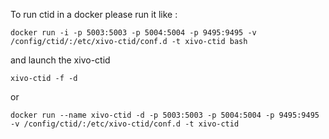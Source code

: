 To run ctid in a docker please run it like :

    docker run -i -p 5003:5003 -p 5004:5004 -p 9495:9495 -v /config/ctid/:/etc/xivo-ctid/conf.d -t xivo-ctid bash

and launch the xivo-ctid

    xivo-ctid -f -d

or

    docker run --name xivo-ctid -d -p 5003:5003 -p 5004:5004 -p 9495:9495 -v /config/ctid/:/etc/xivo-ctid/conf.d -t xivo-ctid
